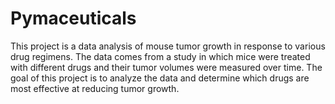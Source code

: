 # Pymaceuticals
This project is a data analysis of mouse tumor growth in response to various drug regimens. The data comes from a study in which mice were treated with different drugs and their tumor volumes were measured over time. The goal of this project is to analyze the data and determine which drugs are most effective at reducing tumor growth.
